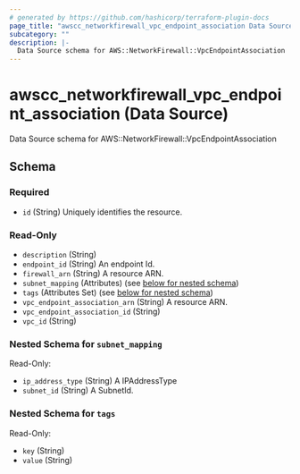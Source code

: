 ```yaml
---
# generated by https://github.com/hashicorp/terraform-plugin-docs
page_title: "awscc_networkfirewall_vpc_endpoint_association Data Source - terraform-provider-awscc"
subcategory: ""
description: |-
  Data Source schema for AWS::NetworkFirewall::VpcEndpointAssociation
---
```


# awscc_networkfirewall_vpc_endpoint_association (Data Source)

Data Source schema for AWS::NetworkFirewall::VpcEndpointAssociation



<!-- schema generated by tfplugindocs -->
## Schema

### Required

- `id` (String) Uniquely identifies the resource.

### Read-Only

- `description` (String)
- `endpoint_id` (String) An endpoint Id.
- `firewall_arn` (String) A resource ARN.
- `subnet_mapping` (Attributes) (see [below for nested schema](#nestedatt--subnet_mapping))
- `tags` (Attributes Set) (see [below for nested schema](#nestedatt--tags))
- `vpc_endpoint_association_arn` (String) A resource ARN.
- `vpc_endpoint_association_id` (String)
- `vpc_id` (String)

<a id="nestedatt--subnet_mapping"></a>
### Nested Schema for `subnet_mapping`

Read-Only:

- `ip_address_type` (String) A IPAddressType
- `subnet_id` (String) A SubnetId.


<a id="nestedatt--tags"></a>
### Nested Schema for `tags`

Read-Only:

- `key` (String)
- `value` (String)
